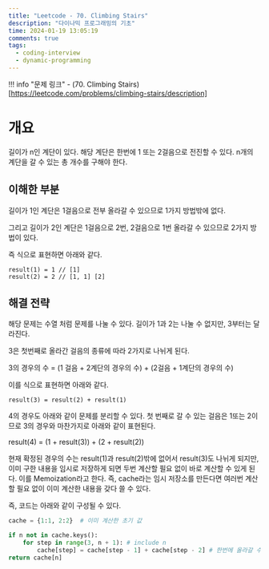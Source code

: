 ```yaml
---
title: "Leetcode - 70. Climbing Stairs"
description: "다이나믹 프로그래밍의 기초"
time: 2024-01-19 13:05:19
comments: true
tags:
  - coding-interview
  - dynamic-programming
---
```


!!! info "문제 링크"
    - (70. Climbing Stairs)[https://leetcode.com/problems/climbing-stairs/description]

# 개요

길이가 n인 계단이 있다. 해당 계단은 한번에 1 또는 2걸음으로 전진할 수 있다. n개의 계단을 갈 수 있는 총 개수를 구해야 한다.

## 이해한 부분

길이가 1인 계단은 1걸음으로 전부 올라갈 수 있으므로 1가지 방법밖에 없다.

그리고 길이가 2인 계단은 1걸음으로 2번, 2걸음으로 1번 올라갈 수 있으므로 2가지 방법이 있다.

즉 식으로 표현하면 아래와 같다.

```
result(1) = 1 // [1]
result(2) = 2 // [1, 1] [2]
```

## 해결 전략

해당 문제는 수열 처럼 문제를 나눌 수 있다. 길이가 1과 2는 나눌 수 없지만, 3부터는 달라진다.

3은 첫번째로 올라간 걸음의 종류에 따라 2가지로 나뉘게 된다.

3의 경우의 수 = (1 걸음 + 2계단의 경우의 수) + (2걸음 + 1계단의 경우의 수)

이를 식으로 표현하면 아래와 같다.

```
result(3) = result(2) + result(1)
```

4의 경우도 아래와 같이 문제를 분리할 수 있다. 첫 번째로 갈 수 있는 걸음은 1또는 2이므로 3의 경우와 마찬가지로 아래와 같이 표현된다. 

result(4) = (1 + result(3)) + (2 + result(2))

현재 확정된 경우의 수는 result(1)과 result(2)밖에 없어서 result(3)도 나뉘게 되지만, 이미 구한 내용을 임시로 저장하게 되면 두번 계산할 필요 없이 바로 계산할 수 있게 된다. 이를 Memoization라고 한다. 즉, cache라는 임시 저장소를 만든다면 여러번 계산할 필요 없이 이미 계산한 내용을 갖다 쓸 수 있다.

즉, 코드는 아래와 같이 구성될 수 있다.

``` python
cache = {1:1, 2:2}  # 이미 계산한 초기 값

if n not in cache.keys():
    for step in range(3, n + 1): # include n
        cache[step] = cache[step - 1] + cache[step - 2] # 한번에 올라갈 수 있는 2가지 방법을 더한다.
return cache[n]
```



